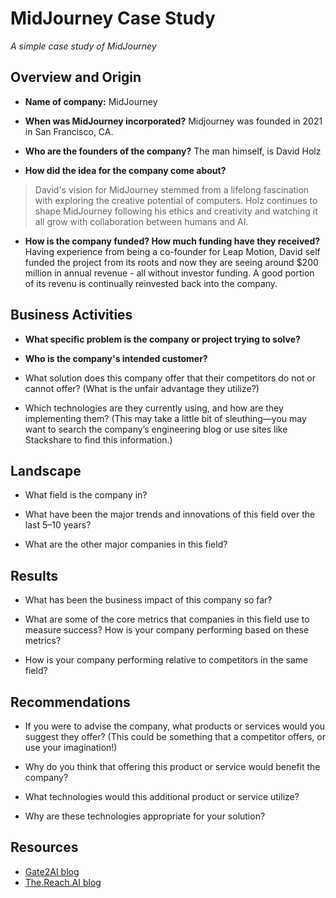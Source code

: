 # MidJourney Case Study

*A simple case study of MidJourney*

## Overview and Origin

* **Name of company:** MidJourney

* **When was MidJourney incorporated?** Midjourney was founded in 2021 in San Francisco, CA.

* **Who are the founders of the company?** The man himself, is David Holz

* **How did the idea for the company come about?**
> David's vision for MidJourney stemmed from a lifelong fascination with exploring the creative potential of computers. Holz continues to shape MidJourney following his ethics and creativity and watching it all grow with collaboration between humans and AI.

* **How is the company funded? How much funding have they received?** Having experience from being a co-founder for Leap Motion, David self funded the project from its roots and now they are seeing around $200 million in annual revenue - all without investor funding. A good portion of its revenu is continually reinvested back into the company.

## Business Activities

* **What specific problem is the company or project trying to solve?** 

* **Who is the company's intended customer?** 

* What solution does this company offer that their competitors do not or cannot offer? (What is the unfair advantage they utilize?)

* Which technologies are they currently using, and how are they implementing them? (This may take a little bit of sleuthing&mdash;you may want to search the company’s engineering blog or use sites like Stackshare to find this information.)

## Landscape

* What field is the company in?

* What have been the major trends and innovations of this field over the last 5&ndash;10 years?

* What are the other major companies in this field?

## Results

* What has been the business impact of this company so far?

* What are some of the core metrics that companies in this field use to measure success? How is your company performing based on these metrics?

* How is your company performing relative to competitors in the same field?

## Recommendations

* If you were to advise the company, what products or services would you suggest they offer? (This could be something that a competitor offers, or use your imagination!)

* Why do you think that offering this product or service would benefit the company?

* What technologies would this additional product or service utilize?

* Why are these technologies appropriate for your solution?

## Resources

* [Gate2AI blog](https://www.gate2ai.com/midjourney/who-owns-midjourney.html#:~:text=Midjourney%2C%20a%20pioneering%20software%20and,the%20limits%20of%20creative%20AI.)
* [The.Reach.AI blog](https://thereach.ai/2023/09/06/midjourney-the-200-million-design-tool-that-never-raised-money/)
